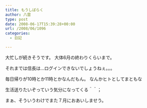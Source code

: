 ```yaml
---
title: もうしばらく
author: 八雲
type: post
date: 2008-06-17T15:39:28+00:00
url: /2008/06/1096
categories:
  - 日記

---
```

大忙しが続きそうです。 大体6月の終わりくらいまで。
  
それまでは信長は…ログインできないでしょうねぇ。。。

毎日帰りが10時とか11時とかなんだもん。 なんかヒトとしてまともな
  
生活送りたいぞっていう気分になってくる＾＾；

まぁ、そういうわけでまた７月におあいしませう。